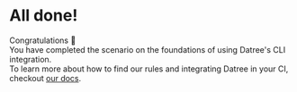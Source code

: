 # All done!

Congratulations 👏  
You have completed the scenario on the foundations of using Datree's CLI integration.  
To learn more about how to find our rules and integrating Datree in your CI, checkout [our docs](https://hub.datree.io/centralized-policy).

